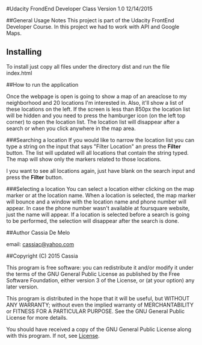 #Udacity FrondEnd Developer Class
Version 1.0 12/14/2015


##General Usage Notes
This project is part of the Udacity FrontEnd Developer Course. In this project we had to work with API and Google Maps.

## Installing
To install just copy all files under the directory dist and run the file index.html

##How to run the application


Once the webpage is open is going to show a map of an areaclose to my neighborhood and 20 locations I'm interested in.
Also, it'll show a list of these locations on the left. If the screen is less than 850px the location list will be hidden and
you need to press the hamburger icon (on the left top corner) to open the location list. The location list will disappear after
a search or when you click anywhere in the map area.

###Searching a location
If you would like to narrow the location list you can type a string on the input that says "Filter Location" an press the **Filter** button.
The list will updated will all locations that contain the string typed. The map will show only the markers related to those locations.

I you want to see all locations again, just have blank on the search input and press the **Filter** button.


###Selecting a location
You can select a location either clicking on the map marker or at the location name.
When a location is selected, the map marker will bounce and a window with the location name and phone number will appear.
In case the phone number wasn't available at foursquare website, just the name will appear.
If a location is selected before a search is going to be performed, the selection will disappear after the search is done.


##Author
Cassia De Melo

email: cassiac@yahoo.com

##Copyright (C) 2015 Cassia

This program is free software: you can redistribute it and/or modify
it under the terms of the GNU General Public License as published by
the Free Software Foundation, either version 3 of the License, or
(at your option) any later version.

This program is distributed in the hope that it will be useful,
but WITHOUT ANY WARRANTY; without even the implied warranty of
MERCHANTABILITY or FITNESS FOR A PARTICULAR PURPOSE.  See the
GNU General Public License for more details.

You should have received a copy of the GNU General Public License
along with this program.  If not, see [License](http://www.gnu.org/licenses/).

